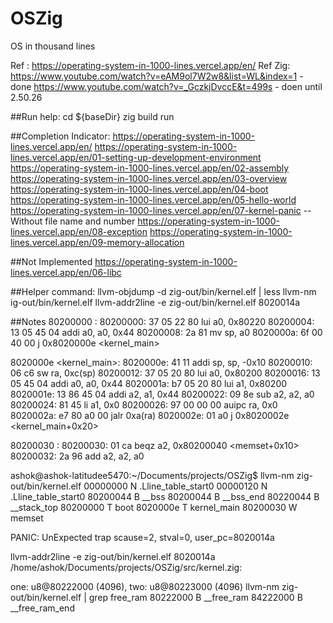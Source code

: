 # OSZig
OS in thousand lines

Ref : https://operating-system-in-1000-lines.vercel.app/en/
Ref Zig: https://www.youtube.com/watch?v=eAM9ol7W2w8&list=WL&index=1 - done 
         https://www.youtube.com/watch?v=_GczkjDvccE&t=499s - doen until 2.50.26

##Run help:
cd ${baseDir}
zig build run

##Completion Indicator:
https://operating-system-in-1000-lines.vercel.app/en/
https://operating-system-in-1000-lines.vercel.app/en/01-setting-up-development-environment
https://operating-system-in-1000-lines.vercel.app/en/02-assembly
https://operating-system-in-1000-lines.vercel.app/en/03-overview
https://operating-system-in-1000-lines.vercel.app/en/04-boot
https://operating-system-in-1000-lines.vercel.app/en/05-hello-world
https://operating-system-in-1000-lines.vercel.app/en/07-kernel-panic -- Without file name and number
https://operating-system-in-1000-lines.vercel.app/en/08-exception 
https://operating-system-in-1000-lines.vercel.app/en/09-memory-allocation

##Not Implemented
https://operating-system-in-1000-lines.vercel.app/en/06-libc

##Helper command:
llvm-objdump -d zig-out/bin/kernel.elf | less
llvm-nm ig-out/bin/kernel.elf
llvm-addr2line -e zig-out/bin/kernel.elf 8020014a


##Notes
80200000 <boot>:
80200000: 37 05 22 80   lui     a0, 0x80220
80200004: 13 05 45 04   addi    a0, a0, 0x44
80200008: 2a 81         mv      sp, a0
8020000a: 6f 00 40 00   j       0x8020000e <kernel_main>

8020000e <kernel_main>:
8020000e: 41 11         addi    sp, sp, -0x10
80200010: 06 c6         sw      ra, 0xc(sp)
80200012: 37 05 20 80   lui     a0, 0x80200
80200016: 13 05 45 04   addi    a0, a0, 0x44
8020001a: b7 05 20 80   lui     a1, 0x80200
8020001e: 13 86 45 04   addi    a2, a1, 0x44
80200022: 09 8e         sub     a2, a2, a0
80200024: 81 45         li      a1, 0x0
80200026: 97 00 00 00   auipc   ra, 0x0
8020002a: e7 80 a0 00   jalr    0xa(ra) <memset>
8020002e: 01 a0         j       0x8020002e <kernel_main+0x20>

80200030 <memset>:
80200030: 01 ca         beqz    a2, 0x80200040 <memset+0x10>
80200032: 2a 96         add     a2, a2, a0

ashok@ashok-latitudee5470:~/Documents/projects/OSZig$ llvm-nm zig-out/bin/kernel.elf
00000000 N .Lline_table_start0
00000120 N .Lline_table_start0
80200044 B __bss
80200044 B __bss_end
80220044 B __stack_top
80200000 T boot
8020000e T kernel_main
80200030 W memset

PANIC: UnExpected trap scause=2, stval=0, user_pc=8020014a

llvm-addr2line -e zig-out/bin/kernel.elf 8020014a
/home/ashok/Documents/projects/OSZig/src/kernel.zig:

one: u8@80222000 (4096), two: u8@80223000 (4096)
llvm-nm zig-out/bin/kernel.elf | grep free_ram
80222000 B __free_ram
84222000 B __free_ram_end
